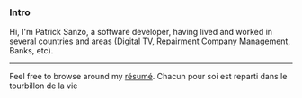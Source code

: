 ### Intro
Hi, I'm Patrick Sanzo, a software developer, having lived and worked in several countries and areas (Digital TV, Repairment Company Management, Banks, etc).
* * *
Feel free to browse around my [résumé](resume.md).
Chacun pour soi est reparti dans le tourbillon de la vie
<!--If you're some kind of a geek, visit my [wiki](wiki/wiki.md), where I've compiled some useful stuff I've dealt with.-->
